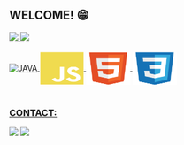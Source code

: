 ## WELCOME! 😁

 <div>
   <a href="https://github.com/netoamp">
   <img height="180em" src="https://github-readme-stats.vercel.app/api?username=netoamp&show_icons=true&theme=holi&include_all_commits=true&count_private=true"/>
   <img height="180em" src="https://github-readme-stats.vercel.app/api/top-langs/?username=netoamp&layout=compact&langs_count=6&theme=holi"/>
</div>
    
<div style="display: inline_block"><br>
  <img align="center" alt="JAVA" height="60" width="80" src="https://cdn.jsdelivr.net/gh/devicons/devicon/icons/java/java-original.svg" />
  <img align="center" alt="Js" height="60" width="80" src="https://raw.githubusercontent.com/devicons/devicon/master/icons/javascript/javascript-plain.svg">
  <img align="center" alt="HTML" height="60" width="80" src="https://raw.githubusercontent.com/devicons/devicon/master/icons/html5/html5-original.svg">
  <img align="center" alt="CSS" height="60" width="80" src="https://raw.githubusercontent.com/devicons/devicon/master/icons/css3/css3-original.svg">
</div>
 
<br>
 
###  CONTACT:
 
<div> 
  <a href = "mailto:dev.netoamp@gmail.com"><img src="https://img.shields.io/badge/-Gmail-%23333?style=for-the-badge&logo=gmail&logoColor=white" target="_blank"></a>
  <a href="https://www.linkedin.com/in/netoamp/" target="_blank"><img src="https://img.shields.io/badge/-LinkedIn-%230077B5?style=for-the-badge&logo=linkedin&logoColor=white" target="_blank"></a>
</div>
